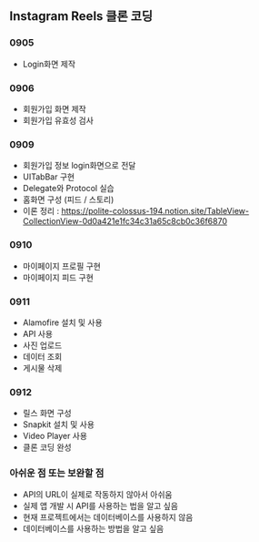 ## Instagram Reels 클론 코딩

### 0905
- Login화면 제작

### 0906
- 회원가입 화면 제작
- 회원가입 유효성 검사

### 0909
- 회원가입 정보 login화면으로 전달
- UITabBar 구현
- Delegate와 Protocol 실습
- 홈화면 구성 (피드 / 스토리)
- 이론 정리 : https://polite-colossus-194.notion.site/TableView-CollectionView-0d0a421e1fc34c31a65c8cb0c36f6870

### 0910
- 마이페이지 프로필 구현
- 마이페이지 피드 구현

### 0911
- Alamofire 설치 및 사용
- API 사용
- 사진 업로드
- 데이터 조회
- 게시물 삭제

### 0912
- 릴스 화면 구성
- Snapkit 설치 및 사용
- Video Player 사용
- 클론 코딩 완성

### 아쉬운 점 또는 보완할 점
- API의 URL이 실제로 작동하지 않아서 아쉬움
- 실제 앱 개발 시 API를 사용하는 법을 알고 싶음
- 현재 프로젝트에서는 데이터베이스를 사용하지 않음
- 데이터베이스를 사용하는 방법을 알고 싶음

